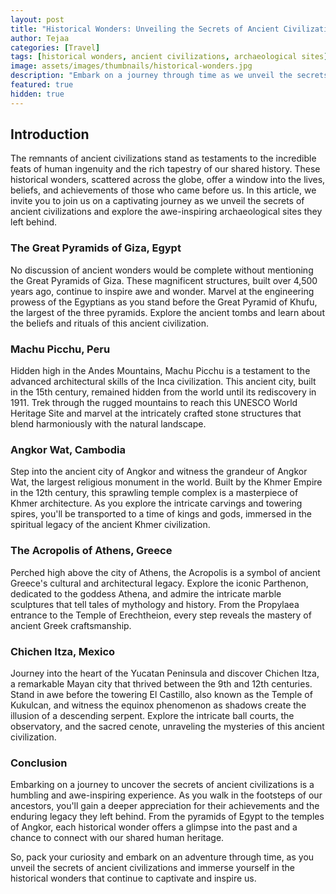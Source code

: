 ```yaml
---
layout: post
title: "Historical Wonders: Unveiling the Secrets of Ancient Civilizations"
author: Tejaa
categories: [Travel]
tags: [historical wonders, ancient civilizations, archaeological sites]
image: assets/images/thumbnails/historical-wonders.jpg
description: "Embark on a journey through time as we unveil the secrets of ancient civilizations and explore the remarkable historical wonders they left behind. From towering pyramids to majestic temples, these archaeological sites offer a glimpse into the ingenuity and achievements of our ancestors."
featured: true
hidden: true
---
```


## Introduction

The remnants of ancient civilizations stand as testaments to the incredible feats of human ingenuity and the rich tapestry of our shared history. These historical wonders, scattered across the globe, offer a window into the lives, beliefs, and achievements of those who came before us. In this article, we invite you to join us on a captivating journey as we unveil the secrets of ancient civilizations and explore the awe-inspiring archaeological sites they left behind.

### The Great Pyramids of Giza, Egypt

No discussion of ancient wonders would be complete without mentioning the Great Pyramids of Giza. These magnificent structures, built over 4,500 years ago, continue to inspire awe and wonder. Marvel at the engineering prowess of the Egyptians as you stand before the Great Pyramid of Khufu, the largest of the three pyramids. Explore the ancient tombs and learn about the beliefs and rituals of this ancient civilization.

### Machu Picchu, Peru

Hidden high in the Andes Mountains, Machu Picchu is a testament to the advanced architectural skills of the Inca civilization. This ancient city, built in the 15th century, remained hidden from the world until its rediscovery in 1911. Trek through the rugged mountains to reach this UNESCO World Heritage Site and marvel at the intricately crafted stone structures that blend harmoniously with the natural landscape.

### Angkor Wat, Cambodia

Step into the ancient city of Angkor and witness the grandeur of Angkor Wat, the largest religious monument in the world. Built by the Khmer Empire in the 12th century, this sprawling temple complex is a masterpiece of Khmer architecture. As you explore the intricate carvings and towering spires, you'll be transported to a time of kings and gods, immersed in the spiritual legacy of the ancient Khmer civilization.

### The Acropolis of Athens, Greece

Perched high above the city of Athens, the Acropolis is a symbol of ancient Greece's cultural and architectural legacy. Explore the iconic Parthenon, dedicated to the goddess Athena, and admire the intricate marble sculptures that tell tales of mythology and history. From the Propylaea entrance to the Temple of Erechtheion, every step reveals the mastery of ancient Greek craftsmanship.

### Chichen Itza, Mexico

Journey into the heart of the Yucatan Peninsula and discover Chichen Itza, a remarkable Mayan city that thrived between the 9th and 12th centuries. Stand in awe before the towering El Castillo, also known as the Temple of Kukulcan, and witness the equinox phenomenon as shadows create the illusion of a descending serpent. Explore the intricate ball courts, the observatory, and the sacred cenote, unraveling the mysteries of this ancient civilization.

### Conclusion

Embarking on a journey to uncover the secrets of ancient civilizations is a humbling and awe-inspiring experience. As you walk in the footsteps of our ancestors, you'll gain a deeper appreciation for their achievements and the enduring legacy they left behind. From the pyramids of Egypt to the temples of Angkor, each historical wonder offers a glimpse into the past and a chance to connect with our shared human heritage.

So, pack your curiosity and embark on an adventure through time, as you unveil the secrets of ancient civilizations and immerse yourself in the historical wonders that continue to captivate and inspire us.

